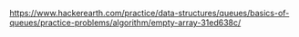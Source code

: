 https://www.hackerearth.com/practice/data-structures/queues/basics-of-queues/practice-problems/algorithm/empty-array-31ed638c/
